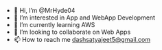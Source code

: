 - 👋 Hi, I’m @MrHyde04
- 👀 I’m interested in App and WebApp Development
- 🌱 I’m currently learning AWS
- 💞️ I’m looking to collaborate on Web Apps
- 📫 How to reach me dashsatyajeet5@gmail.com

<!---
MrHyde04/MrHyde04 is a ✨ special ✨ repository because its `README.md` (this file) appears on your GitHub profile.
You can click the Preview link to take a look at your changes.
--->
